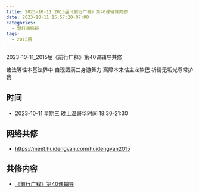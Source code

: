 ```yaml
---
title: 2023-10-11_2015届《前行广释》第40课辅导共修
date: 2023-10-11 15:57:20-07:00
categories:
  - 慧灯禅修班
tags:
  - 2015届
---
```

2023-10-11_2015届《前行广释》第40课辅导共修

诸法等性本基法界中 自现圆满三身游舞力 离障本来怙主龙钦巴 祈请无垢光尊常护我

## 时间

* 2023-10-11 星期三 晚上温哥华时间 18:30-21:30

## 网络共修

* <https://meet.huidengvan.com/huidengvan2015>


## 共修内容

* [《前行广释》第40课辅导](https://www.huidengchanxiu.net/refs/qxgs/fudao/qxgsfd-05lh#%E5%89%8D%E8%A1%8C%E5%B9%BF%E9%87%8A%E7%AC%AC40%E8%AF%BE%E8%BE%85%E5%AF%BC%E8%B5%84%E6%96%99)